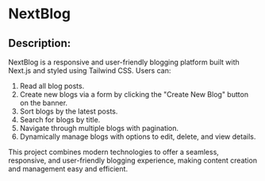 # NextBlog

## Description:
   NextBlog is a responsive and user-friendly blogging platform built with Next.js and styled using Tailwind CSS. Users can:

   1. Read all blog posts.
   2. Create new blogs via a form by clicking the "Create New Blog" button on the banner.
   3. Sort blogs by the latest posts.
   4. Search for blogs by title.
   5. Navigate through multiple blogs with pagination.
   6. Dynamically manage blogs with options to edit, delete, and view details.

 This project combines modern technologies to offer a seamless, responsive, and user-friendly blogging experience, making content creation and management easy and efficient.  
